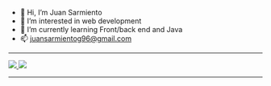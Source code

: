 - 👋 Hi, I’m Juan Sarmiento
- 👀 I’m interested in web development
- 🌱 I’m currently learning Front/back end and Java
- 📫 juansarmientog96@gmail.com

<hr>
<div>
  <a href="https://www.instagram.com/juansarmiento96/%22%3E">
           <img src="https://img.shields.io/badge/Instagram-fc6484?style=for-the-badge&logo=Instagram&logoColor=white%22%3E"</img>
  </a>
  <a href="mailto:juansarmientog96@gmail.com">
  <img src="https://img.shields.io/badge/Gmail-d43000?style=for-the-badge&logo=Gmail&logoColor=white%22%3E"</img>
   </a>
</div>
<hr>
<img src="https://github-readme-stats.vercel.app/api?username=JuansARG&show_icons=true&theme=radical%22%3E</img>
